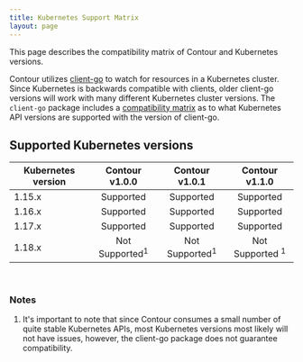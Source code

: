 ```yaml
---
title: Kubernetes Support Matrix
layout: page
---
```


This page describes the compatibility matrix of Contour and Kubernetes versions.

Contour utilizes [client-go][1] to watch for resources in a Kubernetes cluster.
Since Kubernetes is backwards compatible with clients, older client-go versions will work with many different Kubernetes cluster versions.
The `client-go` package includes a [compatibility matrix][2] as to what Kubernetes API versions are supported with the version of client-go.  

## Supported Kubernetes versions

| Kubernetes version | Contour v1.0.0 | Contour v1.0.1 | Contour v1.1.0 |
| ------------ | :-----------: | :-----------: | :----------: | 
| 1.15.x | Supported | Supported | Supported | 
| 1.16.x | Supported | Supported | Supported |
| 1.17.x | Supported | Supported | Supported | 
| 1.18.x | Not Supported<sup>1</sup>  | Not Supported<sup>1</sup> | Not Supported <sup>1</sup> |
<br>

### Notes

1. It's important to note that since Contour consumes a small number of quite stable Kubernetes APIs, most Kubernetes versions most likely will not have issues, however, the client-go package does not guarantee compatibility.

[1]: https://github.com/kubernetes/client-go
[2]: https://github.com/kubernetes/client-go#compatibility-matrix
